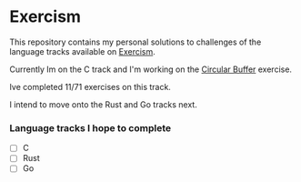 # Exercism

This repository contains my personal solutions to challenges of the language tracks available on [Exercism](https://exercism.org/).

Currently Im on the C track and I'm working on the [Circular Buffer](https://exercism.org/tracks/c/exercises/circular-buffer) exercise.

Ive completed 11/71 exercises on this track.

I intend to move onto the Rust and Go tracks next.

### Language tracks I hope to complete

- [ ] C
- [ ] Rust
- [ ] Go
